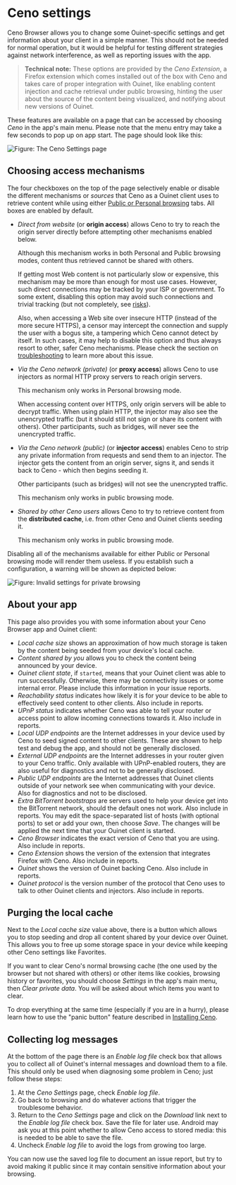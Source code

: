 # Ceno settings

Ceno Browser allows you to change some Ouinet-specific settings and get information about your client in a simple manner.  This should not be needed for normal operation, but it would be helpful for testing different strategies against network interference, as well as reporting issues with the app.

> **Technical note:** These options are provided by the *Ceno Extension*, a Firefox extension which comes installed out of the box with Ceno and takes care of proper integration with Ouinet, like enabling content injection and cache retrieval under public browsing, hinting the user about the source of the content being visualized, and notifying about new versions of Ouinet.

These features are available on a page that can be accessed by choosing *Ceno* in the app's main menu.  Please note that the menu entry may take a few seconds to pop up on app start.  The page should look like this:

![Figure: The Ceno Settings page](images/settings.png)

## Choosing access mechanisms

The four checkboxes on the top of the page selectively enable or disable the different mechanisms or *sources* that Ceno as a Ouinet client uses to retrieve content while using either [Public or Personal browsing](public-personal.md) tabs.  All boxes are enabled by default.

- *Direct from website* (or **origin access**) allows Ceno to try to reach the origin server directly before attempting other mechanisms enabled below.

  Although this mechanism works in both Personal and Public browsing modes, content thus retrieved cannot be shared with others.

  If getting most Web content is not particularly slow or expensive, this mechanism may be more than enough for most use cases.  However, such direct connections may be tracked by your ISP or government. To some extent, disabling this option may avoid such connections and trivial tracking (but not completely, see [risks](../concepts/risks.md)).

  Also, when accessing a Web site over insecure HTTP (instead of the more secure HTTPS), a censor may intercept the connection and supply the user with a bogus site, a tampering which Ceno cannot detect by itself.  In such cases, it may help to disable this option and thus always resort to other, safer Ceno mechanisms.  Please check the section on [troubleshooting](troubleshooting.md) to learn more about this issue.

- *Via the Ceno network (private)* (or **proxy access**) allows Ceno to use injectors as normal HTTP proxy servers to reach origin servers.

  This mechanism only works in Personal browsing mode.

  When accessing content over HTTPS, only origin servers will be able to decrypt traffic.  When using plain HTTP, the injector may also see the unencrypted traffic (but it should still not sign or share its content with others).  Other participants, such as bridges, will never see the unencrypted traffic.

- *Via the Ceno network (public)* (or **injector access**) enables Ceno to strip any private information from requests and send them to an injector.  The injector gets the content from an origin server, signs it, and sends it back to Ceno - which then begins seeding it.

  Other participants (such as bridges) will not see the unencrypted traffic.

  This mechanism only works in public browsing mode.

- *Shared by other Ceno users* allows Ceno to try to retrieve content from the **distributed cache**, i.e. from other Ceno and Ouinet clients seeding it.

  This mechanism only works in public browsing mode.

Disabling all of the mechanisms available for either Public or Personal browsing mode will render them useless.  If you establish such a configuration, a warning will be shown as depicted below:

![Figure: Invalid settings for private browsing](images/settings-no-private.png)

## About your app

This page also provides you with some information about your Ceno Browser app and Ouinet client:

- *Local cache size* shows an approximation of how much storage is taken by the content being seeded from your device's local cache.
- *Content shared by you* allows you to check the content being announced by your device.
- *Ouinet client state*, if `started`, means that your Ouinet client was able to run successfully.  Otherwise, there may be connectivity issues or some internal error.  Please include this information in your issue reports.
- *Reachability status* indicates how likely it is for your device to be able to effectively seed content to other clients.  Also include in reports.
- *UPnP status* indicates whether Ceno was able to tell your router or access point to allow incoming connections towards it.  Also include in reports.
- *Local UDP endpoints* are the Internet addresses in your device used by Ceno to seed signed content to other clients.  These are shown to help test and debug the app, and should not be generally disclosed.
- *External UDP endpoints* are the Internet addresses in your router given to your Ceno traffic.  Only available with UPnP-enabled routers, they are also useful for diagnostics and not to be generally disclosed.
- *Public UDP endpoints* are the Internet addresses that Ouinet clients outside of your network see when communicating with your device.  Also for diagnostics and not to be disclosed.
- *Extra BitTorrent bootstraps* are servers used to help your device get into the BitTorrent network, should the default ones not work.  Also include in reports.  You may edit the space-separated list of hosts (with optional ports) to set or add your own, then choose *Save*.  The changes will be applied the next time that your Ouinet client is started.
- *Ceno Browser* indicates the exact version of Ceno that you are using.  Also include in reports.
- *Ceno Extension* shows the version of the extension that integrates Firefox with Ceno.  Also include in reports.
- *Ouinet* shows the version of Ouinet backing Ceno.  Also include in reports.
- *Ouinet protocol* is the version number of the protocol that Ceno uses to talk to other Ouinet clients and injectors.  Also include in reports.

## Purging the local cache

Next to the *Local cache size* value above, there is a button which allows you to stop seeding and drop all content shared by your device over Ouinet.  This allows you to free up some storage space in your device while keeping other Ceno settings like Favorites.

If you want to clear Ceno's normal browsing cache (the one used by the browser but not shared with others) or other items like cookies, browsing history or favorites, you should choose *Settings* in the app's main menu, then *Clear private data*.  You will be asked about which items you want to clear.

To drop everything at the same time (especially if you are in a hurry), please learn how to use the "panic button" feature described in [Installing Ceno](install.md).

## Collecting log messages

At the bottom of the page there is an *Enable log file* check box that allows you to collect all of Ouinet's internal messages and download them to a file.  This should only be used when diagnosing some problem in Ceno; just follow these steps:

1. At the *Ceno Settings* page, check *Enable log file*.
2. Go back to browsing and do whatever actions that trigger the troublesome behavior.
3. Return to the *Ceno Settings* page and click on the *Download* link next to the *Enable log file* check box.  Save the file for later use.  Android may ask you at this point whether to allow Ceno access to stored media: this is needed to be able to save the file.
4. Uncheck *Enable log file* to avoid the logs from growing too large.

You can now use the saved log file to document an issue report, but try to avoid making it public since it may contain sensitive information about your browsing.

